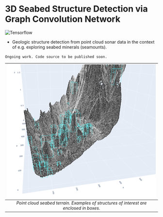 # 3D Seabed Structure Detection via Graph Convolution Network
![Tensorflow](https://img.shields.io/badge/Implemented%20in-Tensorflow-green.svg) <br>

- Geologic structure detection from point cloud sonar data in the context of e.g. exploring seabed minerals (seamounts).

`Ongoing work. Code source to be published soon.`


| ![sample](https://raw.githubusercontent.com/cjuliani/tf-3D-SS-GCN/main/pointcloud.PNG) |
|:--:|
| *Point cloud seabed terrain. Examples of structures of interest are enclosed in boxes.*
